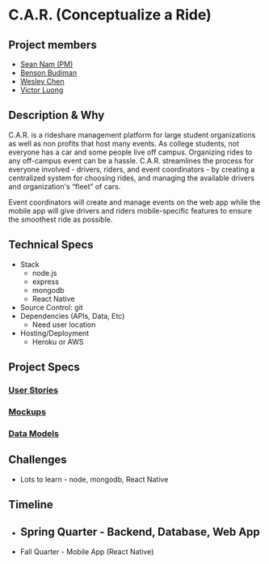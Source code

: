 # C.A.R. (Conceptualize a Ride)
## Project members
- [Sean Nam (PM)](https://github.com/seannam)
- [Benson Budiman](https://github.com/blbudima)
- [Wesley Chen](https://github.com/wes-chen)
- [Victor Luong](https://github.com/vluong4946)

## Description & Why
C.A.R. is a rideshare management platform for large student organizations as well as non profits that host many events. As college students, not everyone has a car and some people live off campus. Organizing rides to any off-campus event can be a hassle. C.A.R. streamlines the process for everyone involved - drivers, riders, and event coordinators - by creating a centralized system for choosing rides, and managing the available drivers and organization's “fleet” of cars.

Event coordinators will create and manage events on the web app while the mobile app will give drivers and riders mobile-specific features to ensure the smoothest ride as possible.

## Technical Specs
- Stack
	- node.js
	- express
	- mongodb
	- React Native
- Source Control: git
- Dependencies (APIs, Data, Etc)
	- Need user location
- Hosting/Deployment
	- Heroku or AWS

## Project Specs
### [User Stories](userstories.md)
### [Mockups](mockups.md)
### [Data Models](models.md)

## Challenges
- Lots to learn - node, mongodb, React Native

## Timeline
- Spring Quarter - Backend, Database, Web App  
	- 
- Fall Quarter - Mobile App (React Native)
